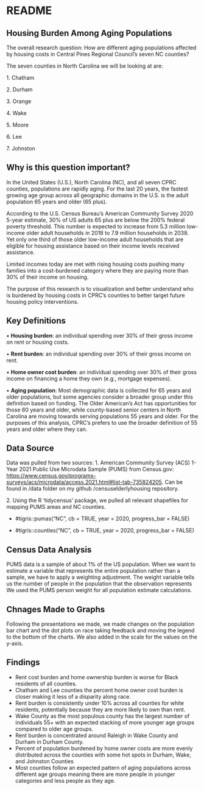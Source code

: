 # README


## **Housing Burden Among Aging Populations**

The overall research question: How are different aging populations
affected by housing costs in Central Pines Regional Council’s seven NC
counties?

The seven counties in North Carolina we will be looking at are:

1\. Chatham

2\. Durham

3\. Orange

4\. Wake

5\. Moore

6\. Lee

7\. Johnston

## **Why is this question important?**

In the United States (U.S.), North Carolina (NC), and all seven CPRC
counties, populations are rapidly aging. For the last 20 years, the
fastest growing age group across all geographic domains in the U.S. is
the adult population 65 years and older (65 plus).

According to the U.S. Census Bureau’s American Community Survey 2020
5-year estimate, 30% of US adults 65 plus are below the 200% federal
poverty threshold. This number is expected to increase from 5.3 million
low-income older adult households in 2018 to 7.9 million households in
2038. Yet only one third of those older low-income adult households that
are eligible for housing assistance based on their income levels
received assistance.

Limited incomes today are met with rising housing costs pushing many
families into a cost-burdened category where they are paying more than
30% of their income on housing.

The purpose of this research is to visualization and better understand
who is burdened by housing costs in CPRC’s counties to better target
future housing policy interventions.

## **Key Definitions**

• **Housing burden**: an individual spending over 30% of their gross
income on rent or housing costs.

• **Rent burden**: an individual spending over 30% of their gross income
on rent.

• **Home owner cost burden**: an individual spending over 30% of their
gross income on financing a home they own (e.g., mortgage expenses).

• **Aging population**: Most demographic data is collected for 65 years
and older populations, but some agencies consider a broader group under
this definition based on funding. The Older American’s Act has
opportunities for those 60 years and older, while county-based senior
centers in North Carolina are moving towards serving populations 55
years and older. For the purposes of this analysis, CPRC’s prefers to
use the broader definition of 55 years and older where they can.

## **Data Source**

Data was pulled from two sources: 1. American Community Survey (ACS)
1-Year 2021 Public Use Microdata Sample (PUMS) from Census.gov:
https://www.census.gov/programs-surveys/acs/microdata/access.2021.html#list-tab-735824205.
Can be found in /data folder on my github /censuselderlyhousing
repository.

2\. Using the R ‘tidycensus’ package, we pulled all relevant shapefiles
for mapping PUMS areas and NC counties.

- \#tigris::pumas(“NC”, cb = TRUE, year = 2020, progress_bar = FALSE)

- \#tigris::counties(“NC”, cb = TRUE, year = 2020, progress_bar = FALSE)

## **Census Data Analysis**

PUMS data is a sample of about 1% of the US population. When we want to
estimate a variable that represents the entire population rather than a
sample, we have to apply a weighting adjustment. The weight variable
tells us the number of people in the population that the observation
represents We used the PUMS person weight for all population estimate
calculations.

## **Chnages Made to Graphs**

Following the presentations we made, we made changes on the population
bar chart and the dot plots on race taking feedback and moving the
legend to the bottom of the charts. We also added in the scale for the
values on the y-axis.

## **Findings**

- Rent cost burden and home ownership burden is worse for Black
  residents of all counties.
- Chatham and Lee counties the percent home owner cost burden is closer
  making it less of a disparity along race.
- Rent burden is consistently under 10% across all counties for white
  residents, potentially because they are more likely to own than rent.
- Wake County as the most populous county has the largest number of
  individuals 55+ with an expected stacking of more younger age groups
  compared to older age groups.
- Rent burden is concentrated around Raleigh in Wake County and Durham
  in Durham County.
- Percent of population burdened by home owner costs are more evenly
  distributed across the counties with some hot spots in Durham, Wake,
  and Johnston Counties
- Most counties follow an expected pattern of aging populations across
  different age groups meaning there are more people in younger
  categories and less people as they age.
